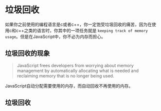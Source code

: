 # 垃圾回收

如果你之前使用的编程语言是c或者c++，你一定饱受垃圾回收的痛苦，因为在使用c和c++之类的语言时，你其中的一项任务就是 `keeping track of memory usage`。但是在JavaScript中，你不必为内存而担心。

## 垃圾回收的现象

> JavaScript frees developers from worrying about memory management by automatically allocating what is needed and reclaiming memory that is no longer being used.

JavaScript自动分配需要使用的内存，而自动回收不再使用的内存。

## 垃圾回收